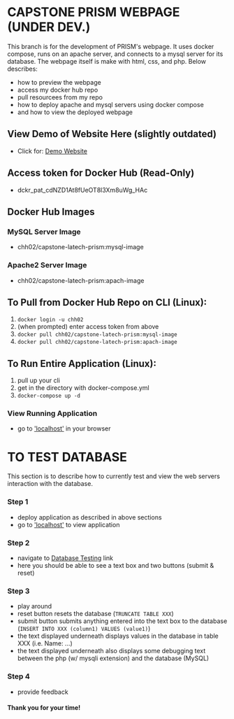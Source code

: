 # CAPSTONE PRISM WEBPAGE (UNDER DEV.)
This branch is for the development of PRISM's webpage. It uses docker compose, runs on an apache server, and connects to a mysql server for its database. The webpage itself is make with html, css, and php. Below describes:
- how to preview the webpage
- access my docker hub repo
- pull resourcees from my repo
- how to deploy apache and mysql servers using docker compose
- and how to view the deployed webpage 

## View Demo of Website Here (slightly outdated)
- Click for: [Demo Website](https://chh02.github.io/CapstoneWebsite/index.html)

## Access token for Docker Hub (Read-Only)
- dckr_pat_cdNZD1At8fUeOT8l3Xm8uWg_HAc

## Docker Hub Images
### MySQL Server Image
- chh02/capstone-latech-prism:mysql-image
### Apache2 Server Image
- chh02/capstone-latech-prism:apach-image

## To Pull from Docker Hub Repo on CLI (Linux):
1. `docker login -u chh02`
2. (when prompted) enter access token from above
3. `docker pull chh02/capstone-latech-prism:mysql-image`
4. `docker pull chh02/capstone-latech-prism:apach-image`

## To Run Entire Application (Linux):
1. pull up your cli
2. get in the directory with docker-compose.yml
3. `docker-compose up -d`

### View Running Application
- go to ['localhost'](http://localhost) in your browser

# TO TEST DATABASE
This section is to describe how to currently test and view the web servers interaction with the database.
### Step 1
- deploy application as described in above sections
- go to ['localhost'](http://localhost) to view application

### Step 2
- navigate to [Database Testing](http://localhost/third.php) link
- here you should be able to see a text box and two buttons (submit & reset)

### Step 3
- play around
- reset button resets the database (`TRUNCATE TABLE XXX`)
- submit button submits anything entered into the text box to the database (`INSERT INTO XXX (column1) VALUES (value1)`)
- the text displayed underneath displays values in the database in table XXX (i.e. Name: ...)
- the text displayed underneath also displays some debugging text between the php (w/ mysqli extension) and the database (MySQL)

### Step 4
- provide feedback

#### Thank you for your time!